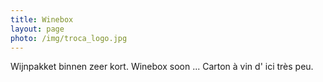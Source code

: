 ```yaml
---
title: Winebox 
layout: page
photo: /img/troca_logo.jpg
---
```

Wijnpakket binnen zeer kort.
Winebox soon ...
Carton à vin d' ici très peu.









